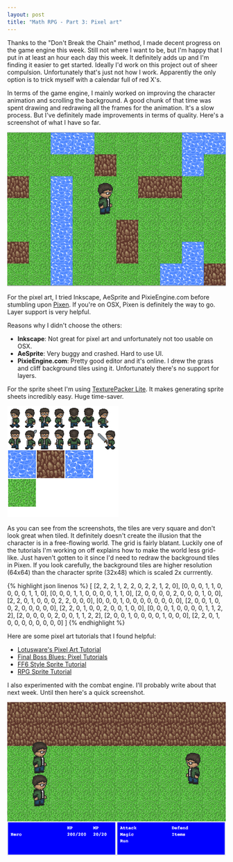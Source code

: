 ```yaml
---
layout: post
title: "Math RPG - Part 3: Pixel art"
---
```


Thanks to the "Don't Break the Chain" method, I made decent progress on the game engine this week. Still not where I want to be, but I'm happy that I put in at least an hour each day this week. It definitely adds up and I'm finding it easier to get started. Ideally I'd work on this project out of sheer compulsion. Unfortunately that's just not how I work. Apparently the only option is to trick myself with a calendar full of red X's.

In terms of the game engine, I mainly worked on improving the character animation and scrolling the background. A good chunk of that time was spent drawing and redrawing all the frames for the animation. It's a slow process. But I've definitely made improvements in terms of quality. Here's a screenshot of what I have so far.

![RPG exploration mode screenshot](/images/rpg_exploration_mode.png)

For the pixel art, I tried Inkscape, AeSprite and PixieEngine.com before stumbling upon [Pixen](http://pixenapp.com/). If you're on OSX, Pixen is definitely the way to go. Layer support is very helpful.

Reasons why I didn't choose the others:

- __Inkscape__: Not great for pixel art and unfortunately not too usable on OSX.
- __AeSprite__: Very buggy and crashed. Hard to use UI.
- __PixieEngine.com__: Pretty good editor and it's online. I drew the grass and cliff background tiles using it. Unfortunately there's no support for layers.

For the sprite sheet I'm using [TexturePacker Lite](http://www.codeandweb.com/texturepacker). It makes generating sprite sheets incredibly easy. Huge time-saver.

![RPG Sprite sheet](/images/rpg_sprites.png)

As you can see from the screenshots, the tiles are very square and don't look great when tiled. It definitely doesn't create the illusion that the character is in a free-flowing world. The grid is fairly blatant. Luckily one of the tutorials I'm working on off explains how to make the world less grid-like. Just haven't gotten to it since I'd need to redraw the background tiles in Pixen. If you look carefully, the background tiles are higher resolution (64x64) than the character sprite (32x48) which is scaled 2x currrently.

{% highlight json linenos %}
[
    [2, 2, 2, 1, 2, 2, 0, 2, 2, 1, 2, 0],
    [0, 0, 0, 1, 1, 0, 0, 0, 0, 1, 1, 0],
    [0, 0, 0, 1, 1, 0, 0, 0, 0, 1, 1, 0],
    [2, 0, 0, 0, 0, 2, 0, 0, 0, 1, 0, 0],
    [2, 2, 0, 1, 0, 0, 0, 2, 2, 0, 0, 0],
    [0, 0, 0, 1, 0, 0, 0, 0, 0, 0, 0, 0],
    [2, 0, 0, 1, 0, 0, 2, 0, 0, 0, 0, 0],
    [2, 2, 0, 1, 0, 0, 2, 0, 0, 1, 0, 0],
    [0, 0, 0, 1, 0, 0, 0, 0, 1, 1, 2, 2],
    [2, 0, 0, 0, 0, 2, 0, 0, 1, 1, 2, 2],
    [2, 0, 0, 1, 0, 0, 0, 0, 1, 0, 0, 0],
    [2, 2, 0, 1, 0, 0, 0, 0, 0, 0, 0, 0]
]
{% endhighlight %}


Here are some pixel art tutorials that I found helpful:

- [Lotusware's Pixel Art Tutorial](http://rpgtoolkit.net/tutorials/graphics/lotuswares-pixel-art-tutorial/)
- [Final Boss Blues: Pixel Tutorials](http://finalbossblues.com/pixel-tutorials/)
- [FF6 Style Sprite Tutorial](http://ghost0311.deviantart.com/art/Sprite-Tutorial-30322970)
- [RPG Sprite Tutorial](http://kevinvanderven.deviantart.com/art/rpg-sprite-tutorial-152649865)

I also experimented with the combat engine. I'll probably write about that next week. Until then here's a quick screenshot.

![RPG combat engine](/images/rpg_combat_engine.png)
